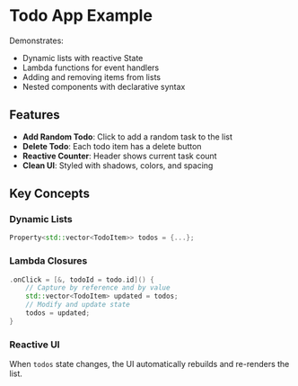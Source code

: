 # Todo App Example

Demonstrates:
- Dynamic lists with reactive State
- Lambda functions for event handlers
- Adding and removing items from lists
- Nested components with declarative syntax

## Features

- **Add Random Todo**: Click to add a random task to the list
- **Delete Todo**: Each todo item has a delete button
- **Reactive Counter**: Header shows current task count
- **Clean UI**: Styled with shadows, colors, and spacing

## Key Concepts

### Dynamic Lists
```cpp
Property<std::vector<TodoItem>> todos = {...};
```

### Lambda Closures
```cpp
.onClick = [&, todoId = todo.id]() {
    // Capture by reference and by value
    std::vector<TodoItem> updated = todos;
    // Modify and update state
    todos = updated;
}
```

### Reactive UI
When `todos` state changes, the UI automatically rebuilds and re-renders the list.

